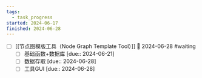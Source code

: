 ```yaml
---
tags:
  - task_progress
started: 2024-06-17
finished: 2024-06-28
---
```

- [ ] [[节点图模版工具（Node Graph Template Tool）]] 📅 2024-06-28 #waiting 
	- [ ] 基础函数+数据库 [due:: 2024-06-21]
	- [ ] 数据存取 [due:: 2024-06-28]
	- [ ] 工具GUI [due:: 2024-06-28]
